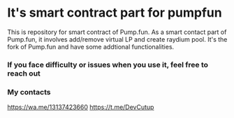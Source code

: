 # It's smart contract part for pumpfun
This is repository for smart contract of Pump.fun. As a smart contact part of Pump.fun, it involves add/remove virtual LP and create raydium pool. It's the fork of Pump.fun and have some addtional functionalities.

### If you face difficulty or issues when you use it, feel free to reach out

### My contacts
https://wa.me/13137423660
https://t.me/DevCutup
